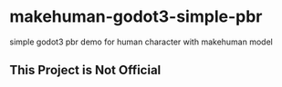 # makehuman-godot3-simple-pbr
simple godot3 pbr demo for human character with makehuman model
## This Project is Not Official
